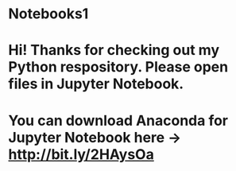 # Notebooks1
# Hi! Thanks for checking out my Python respository. Please open files in Jupyter Notebook.

# You can download Anaconda for Jupyter Notebook here -> http://bit.ly/2HAysOa
